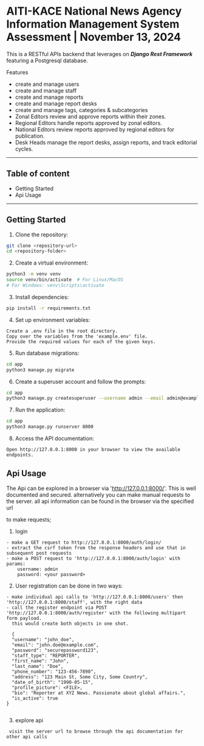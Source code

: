 # AITI-KACE National News Agency Information Management System Assessment | November 13, 2024

This is a RESTful APIs backend that leverages on ***Django Rest Framework*** featuring a Postgresql database.

Features
- create and manage users
- create and manage staff
- create and manage reports
- create and manage report desks
- create and manage tags, categories & subcategories
- Zonal Editors review and approve reports within their zones.
- Regional Editors handle reports approved by zonal editors.
- National Editors review reports approved by regional editors for publication.
- Desk Heads manage the report desks, assign reports, and track editorial cycles.

---

## Table of content
- Getting Started
- Api Usage

---

## Getting Started


1. Clone the repository:

```bash
git clone <repository-url>
cd <repository-folder>
```

2. Create a virtual environment:

```bash
python3 -m venv venv
source venv/bin/activate  # For Linux/MacOS
# For Windows: venv\Scripts\activate
```

3. Install dependencies:
```bash
pip install -r requirements.txt
```

4. Set up environment variables:
```
Create a .env file in the root directory.
Copy over the variables from the 'example.env' file.
Provide the required values for each of the given keys.
```

5. Run database migrations:
```bash
cd app
python3 manage.py migrate
```
6. Create a superuser account and follow the prompts:
```bash
cd app
python3 manage.py createsuperuser --username admin --email admin@example.com
```

7. Run the application:

```bash
cd app
python3 manage.py runserver 8000
```

8. Access the API documentation:
```
Open http://127.0.0.1:8000 in your browser to view the available endpoints.
```


## Api Usage
The Api can be explored in a browser via 'http://127.0.0.1:8000/'.
This is well documented and secured.
alternatively you can make manual requests to the server.
all api information can be found in the browser via the specified url

to make requests;
1. login
```
- make a GET request to http://127.0.0.1:8000/auth/login/
- extract the csrf token from the response headers and use that in subsequent post requests
- make a POST request to 'http://127.0.0.1:8000/auth/login' with params: 
    username: admin 
    password: <your password>
```

2. User registration can be done in two ways:
```
- make individual api calls to 'http://127.0.0.1:8000/users' then 'http://127.0.0.1:8000/staff', with the right data
- call the register endpoint via POST 'http://127.0.0.1:8000/auth/register' with the following multipart form payload.
  this would create both objects in one shot.
 
  {
  "username": "john_doe",
  "email": "john.doe@example.com",
  "password": "securepassword123",
  "staff_type": "REPORTER",
  "first_name": "John",
  "last_name": "Doe",
  "phone_number": "123-456-7890",
  "address": "123 Main St, Some City, Some Country",
  "date_of_birth": "1990-05-15",
  "profile_picture": <FILE>,
  "bio": "Reporter at XYZ News. Passionate about global affairs.",
  "is_active": true
}
    
```

3. explore api
```
 visit the server url to browse through the api documentation for other api calls
```
